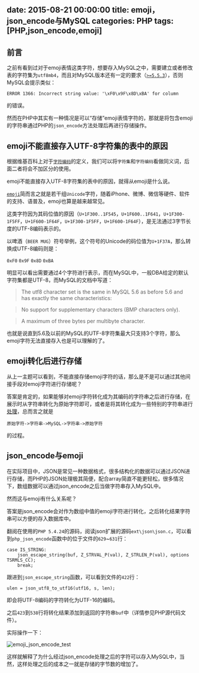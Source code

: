date: 2015-08-21 00:00:00
title: emoji，json_encode与MySQL
categories: PHP
tags: [PHP,json_encode,emoji]
---

## 前言

之前有看到过对于emoji表情这类字符，想要存入MySQL之中，需要建立或者修改表的字符集为`utf8mb4`，而且对MySQL版本还有一定的要求（[`>=5.5.3`][3]），否则MySQL会提示类似：

```
ERROR 1366: Incorrect string value: '\xF0\x9F\x8D\xBA' for column
```

的错误。

然而在PHP中其实有一种情况是可以“存储”emoji表情字符的，那就是将包含emoji的字符串通过PHP的`json_encode`方法处理后再进行存储操作。

## emoji不能直接存入UTF-8字符集的表中的原因

根据维基百科上对于[`字符编码`][1]的定义，我们可以将`字符集`和`字符编码`看做同义词，后面二者将会不加区分的使用。

emoji不能直接存入UTF-8字符集的表中的原因，就得从emoji是什么说。

[`emoji`][2]简而言之就是若干组`Unicode`字符，随着iPhone、微博、微信等硬件、软件的支持、语普及，emoji也算是越来越常见。

这类字符因为其码位值的原因（`U+1F300..1F545`，`U+1F600..1F641`，`U+1F300-1F5FF`，`U+1F600-1F64F`，`U+1F300-1F5FF`，`U+1F600-1F64F`），是无法通过3字节长度的UTF-8编码表示的。

以啤酒（`BEER MUG`）符号举例，这个符号的Unicode的码位值为`U+1F37A`，那么转换成UTF-8编码则是：

`0xF0` `0x9F` `0x8D` `0xBA`

明显可以看出需要通过4个字符进行表示，而在MySQL中，一般DBA给定的默认字符集都是UTF-8，而MySQL的文档中写道：


>The utf8 character set is the same in MySQL 5.6 as before 5.6 and has exactly the same characteristics:

>No support for supplementary characters (BMP characters only).

>A maximum of three bytes per multibyte character.

也就是说直到5.6及以前的MySQL的UTF-8字符集最大只支持3个字符，那么emoji字符无法直接存入也是可以理解的了。

## emoji转化后进行存储

从上一主题可以看到，不能直接存储emoji字符的话，那么是不是可以通过其他间接手段对emoji字符进行存储呢？

答案是肯定的，如果能够对emoji字符转化成为其编码的字符串之后进行存储，在展示时从字符串转化为原始字符即可，或者是将其转化成为一些特别的字符串进行[处理][5]，总而言之就是

```
原始字符->字符串->MySQL->字符串->原始字符
```

的过程。

## json_encode与emoji

在实际项目中，JSON是常见一种数据格式，很多结构化的数据可以通过JSON进行存储，而PHP的JSON处理极其简便，配合array简直不能更轻松，很多情况下，数组数据可以通过json_encode之后当做字符串存入MySQL中。

然而这与emoji有什么关系呢？

答案是json_encode会对作为数组中值的emoji字符进行转化，之后转化结果字符串可以方便的存入数据库中。

翻阅在使用的`PHP 5.4.24`的源码，阅读json扩展的源码`ext\json\json.c`，可以看到`php_json_encode`函数中的位于文件的`629`~`631`行：

```
case IS_STRING:
	json_escape_string(buf, Z_STRVAL_P(val), Z_STRLEN_P(val), options TSRMLS_CC);
	break;
```

跟进到`json_escape_string`函数，可以看到文件的`422`行：

```
ulen = json_utf8_to_utf16(utf16, s, len);
```

即会将UTF-8编码的字符转化为UTF-16的编码。

之后`423`到`538`行将转化结果添加到返回的字符串`buf`中（详情参见PHP源代码文件）。

实际操作一下：

![emoji_json_encode_test][6]


这样就解释了为什么经过json_encode处理之后的字符可以存入MySQL中，当然，这样处理之后的成本之一就是存储的字节数的增加了。


[1]: https://zh.wikipedia.org/wiki/%E5%AD%97%E7%AC%A6%E7%BC%96%E7%A0%81
[2]: https://zh.wikipedia.org/wiki/%E7%B9%AA%E6%96%87%E5%AD%97
[3]: https://dev.mysql.com/doc/refman/5.5/en/charset-unicode-utf8mb4.html
[4]: http://dev.mysql.com/doc/refman/5.6/en/charset-unicode-utf8.html
[5]: http://stackoverflow.com/questions/3220031/how-to-filter-or-replace-unicode-characters-that-would-take-more-than-3-bytes
[6]: https://blog.wislay.com/wp-content/uploads/2015/08/emoji_json_encode_test.png

